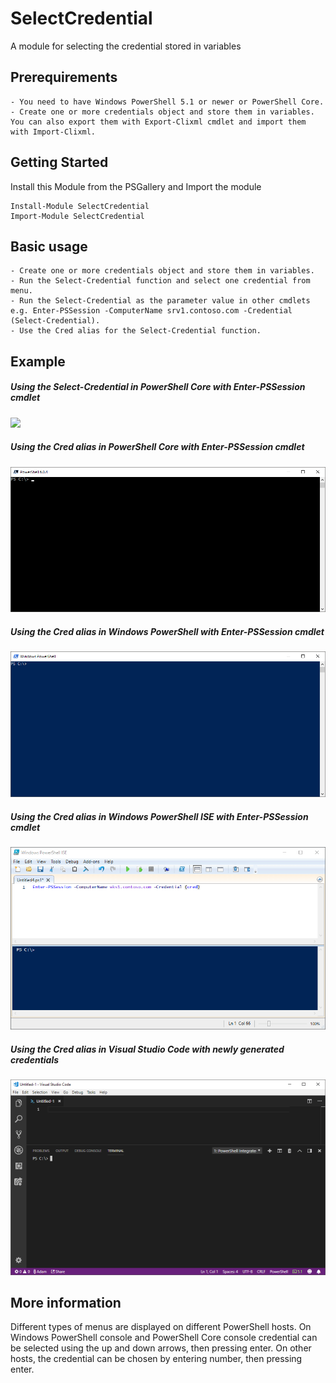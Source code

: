 # SelectCredential
A module for selecting the credential stored in variables

## Prerequirements
    - You need to have Windows PowerShell 5.1 or newer or PowerShell Core.
    - Create one or more credentials object and store them in variables. You can also export them with Export-Clixml cmdlet and import them with Import-Clixml.

## Getting Started
Install this Module from the PSGallery and Import the module

    Install-Module SelectCredential
    Import-Module SelectCredential

## Basic usage
    - Create one or more credentials object and store them in variables.
    - Run the Select-Credential function and select one credential from menu.
    - Run the Select-Credential as the parameter value in other cmdlets e.g. Enter-PSSession -ComputerName srv1.contoso.com -Credential (Select-Credential).
    - Use the Cred alias for the Select-Credential function.

## Example

##### Using the Select-Credential in PowerShell Core with Enter-PSSession cmdlet
![](https://raw.githubusercontent.com/amrowicki/SelectCredential/master/README/SelectCredential1.gif)

##### Using the Cred alias in PowerShell Core with Enter-PSSession cmdlet
![](README\SelectCredential2.gif)

##### Using the Cred alias in Windows PowerShell with Enter-PSSession cmdlet
![](README\SelectCredential3.gif)

##### Using the Cred alias in Windows PowerShell ISE with Enter-PSSession cmdlet
![](README\SelectCredential4.gif)

##### Using the Cred alias in Visual Studio Code with newly generated credentials
![](README\SelectCredential5.gif)

## More information
Different types of menus are displayed on different PowerShell hosts.
On Windows PowerShell console and PowerShell Core console credential can be selected using the up and down arrows, then pressing enter.
On other hosts, the credential can be chosen by entering number, then pressing enter.
